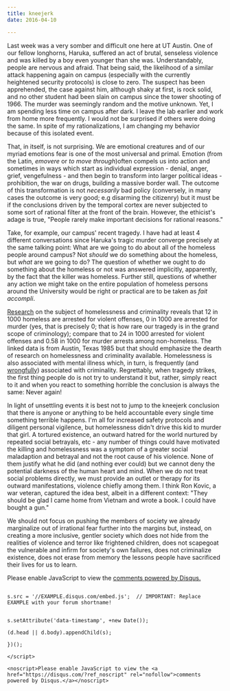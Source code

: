 ```yaml
---
title: kneejerk
date: 2016-04-10

---
```

Last week was a very somber and difficult one here at UT Austin. One of our fellow longhorns, Haruka, suffered an act of brutal, senseless violence and was killed by a boy even younger than she was. Understandably, people are nervous and afraid. That being said, the likelihood of a similar attack happening again on campus (especially with the currently heightened security protocols) is close to zero. The suspect has been apprehended, the case against him, although shaky at first, is rock solid, and no other student had been slain on campus since the tower shooting of 1966. The murder was seemingly random and the motive unknown. Yet, I am spending less time on campus after dark. I leave the lab earlier and work from home more frequently. I would not be surprised if others were doing the same. In spite of my rationalizations, I am changing my behavior because of this isolated event. 

That, in itself, is not surprising. We are emotional creatures and of our myriad emotions fear is one of the most universal and primal. Emotion (from the Latin, *emovere* or *to move through*)often compels us into action and sometimes in ways which start as individual expression - denial, anger, grief, vengefulness - and then begin to transform into larger political ideas - prohibition, the war on drugs, building a massive border wall. The outcome of this transformation is not *necessarily* bad policy (conversely, in many cases the outcome is very good; e.g disarming the citizenry) but it must be if the conclusions driven by the temporal cortex are never subjected to some sort of rational filter at the front of the brain. However, the ethicist's adage is true, "People rarely make important decisions for rational reasons."

Take, for example, our campus' recent tragedy. I have had at least 4 different conversations since Haruka's tragic murder converge precisely at the same talking point: What are we going to do about all of the homeless people around campus? Not *should* we do something about the homeless, but *what* are we going to do? The question of whether we ought to do something about the homeless or not was answered implicitly, apparently, by the fact that the killer was homeless. Further still, questions of whether any action we might take on the entire population of homeless persons around the University would be right or practical are to be taken as *fait accompli*. 

[Research](http://www.jstor.org.ezproxy.lib.utexas.edu/stable/pdf/3096817.pdf) on the subject of homelessness and criminality reveals that 12 in 1000 homeless are arrested for violent offenses, 0 in 1000 are arrested for murder (yes, that is precisely 0; that is how rare our tragedy is in the grand scope of criminology); compare that to 24 in 1000 arrested for violent offenses and 0.58 in 1000 for murder arrests among non-homeless. The linked data is from Austin, Texas 1985 but that should emphasize the dearth of research on homelessness and criminality available. Homelessness is also associated with mental illness which, in turn, is frequently (and [wrongfully](http://onlinelibrary.wiley.com.ezproxy.lib.utexas.edu/doi/10.1111/j.1745-9125.2006.00042.x/epdf)) associated with criminality. Regrettably, when tragedy strikes, the first thing people do is not try to understand it but, rather, simply react to it and when you react to something horrible the conclusion is always the same: Never again! 

In light of unsettling events it is best not to jump to the kneejerk conclusion that there is anyone or anything to be held accountable every single time something terrible happens. I'm all for increased safety protocols and diligent personal vigilence, but homelessness didn't drive this kid to murder that girl. A tortured existence, an outward hatred for the world nurtured by repeated social betrayals, etc - any number of things could have motivated the killing and homelessness was a symptom of a greater social maladaption and betrayal and not the root cause of his violence. None of them justify what he did (and nothing ever could) but we cannot deny the potential darkness of the human heart and mind. When we do not treat social problems directly, we must provide an outlet or therapy for its outward manifestations, violence chiefly among them. I think Ron Kovic, a war veteran, captured the idea best, albeit in a different context: "They should be glad I came home from Vietnam and wrote a book. I could have bought a gun." 

We should not focus on pushing the members of society we already marginalize out of irrational fear further into the margins but, instead, on creating a more inclusive, gentler society which does not hide from the realities of violence and terror like frightened children, does not scapegoat the vulnerable and infirm for society's own failures, does not criminalize existence, does not erase from memory the lessons people have sacrificed their lives for us to learn. 

<div id="disqus_thread"></div>
<script>
    /**
     *  RECOMMENDED CONFIGURATION VARIABLES: EDIT AND UNCOMMENT THE SECTION BELOW TO INSERT DYNAMIC VALUES FROM YOUR PLATFORM OR CMS.
     *  LEARN WHY DEFINING THESE VARIABLES IS IMPORTANT: https://disqus.com/admin/universalcode/#configuration-variables
     */
    
    var disqus_config = function () {
        this.page.url = santiago-es.github.io;  // Replace PAGE_URL with your page's canonical URL variable
        this.page.identifier = primafacie; // Replace PAGE_IDENTIFIER with your page's unique identifier variable
    };
    
    (function() {  // DON'T EDIT BELOW THIS LINE
        var d = document, s = d.createElement('script');
        
        s.src = '//primafacie.disqus.com/embed.js';
        
        s.setAttribute('data-timestamp', +new Date());
        (d.head || d.body).appendChild(s);
    })();
</script>
<noscript>Please enable JavaScript to view the <a href="https://disqus.com/?ref_noscript" rel="nofollow">comments powered by Disqus.</a></noscript>

																			           s.src = '//EXAMPLE.disqus.com/embed.js';  // IMPORTANT: Replace EXAMPLE with your forum shortname!
																					           
																							           s.setAttribute('data-timestamp', +new Date());
																									           (d.head || d.body).appendChild(s);
																											       })();
																												   </script>
																												   <noscript>Please enable JavaScript to view the <a href="https://disqus.com/?ref_noscript" rel="nofollow">comments powered by Disqus.</a></noscript>



